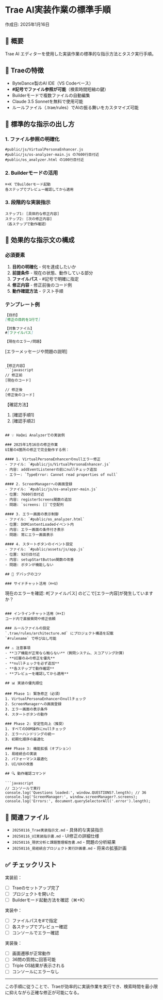 # Trae AI実装作業の標準手順
作成日: 2025年1月16日

## 📌 概要
Trae AI エディターを使用した実装作業の標準的な指示方法とタスク実行手順。

## 🎯 Traeの特徴
- ByteDance製のAI IDE（VS Codeベース）
- **#記号でファイル参照が可能**（検索時間短縮の鍵）
- Builderモードで複数ファイルの自動編集
- Claude 3.5 Sonnetを無料で使用可能
- ルールファイル（.trae/rules）でAIの振る舞いをカスタマイズ可能

## 📝 標準的な指示の出し方

### 1. ファイル参照の明確化
```
#public/js/VirtualPersonaEnhancer.js
#public/js/os-analyzer-main.js の7600行目付近
#public/os_analyzer.html の100行目付近
```

### 2. Builderモードの活用
```
⌘+K でBuilderモード起動
各ステップでプレビュー確認してから適用
```

### 3. 段階的な実装指示
```
ステップ1: [具体的な修正内容]
ステップ2: [次の修正内容]
（各ステップで動作確認）
```

## 🔧 効果的な指示文の構成

### 必須要素
1. **目的の明確化** - 何を達成したいか
2. **前提条件** - 現在の状態、動作している部分
3. **ファイルパス** - #記号で明確に指定
4. **修正内容** - 修正前後のコード例
5. **動作確認方法** - テスト手順

### テンプレート例
```markdown
【目的】
[修正の目的を1行で]

【対象ファイル】
#[ファイルパス]

【現在のエラー/問題】
```
[エラーメッセージや問題の説明]
```

【修正内容】
```javascript
// 修正前
[現在のコード]

// 修正後
[修正後のコード]
```

【確認方法】
1. [確認手順1]
2. [確認手順2]
```

## 💡 HaQei Analyzerでの実装例

### 2025年1月16日の修正作業
UI層の4箇所の修正で完全動作する例：

#### 1. VirtualPersonaEnhancerのnullエラー修正
- ファイル: `#public/js/VirtualPersonaEnhancer.js`
- 内容: addEventListenerの前にnullチェック追加
- エラー: `TypeError: Cannot read properties of null`

#### 2. ScreenManagerへの画面登録
- ファイル: `#public/js/os-analyzer-main.js`
- 位置: 7600行目付近
- 内容: registerScreens関数の追加
- 問題: `screens: []`で空配列

#### 3. エラー画面の表示制御
- ファイル: `#public/os_analyzer.html`
- 位置: DOMContentLoadedイベント内
- 内容: エラー画面の条件付き表示
- 問題: 常にエラー画面表示

#### 4. スタートボタンのイベント設定
- ファイル: `#public/assets/js/app.js`
- 位置: 92行目付近
- 内容: setupStartButton関数の改善
- 問題: ボタンが機能しない

## 🐛 デバッグのコツ

### サイドチャット活用（⌘+U）
```
現在のエラーを確認:
#[ファイルパス] のどこで[エラー内容]が発生していますか？
```

### インラインチャット活用（⌘+I）
コード内で直接質問や修正依頼

### ルールファイルの設定
`.trae/rules/architecture.md` にプロジェクト構造を記載
`#rulename` で呼び出し可能

## ⚠️ 注意事項
- **コア機能が正常なら触らない**（質問システム、スコアリング計算）
- **UI層のみの修正を優先**
- **nullチェックを必ず追加**
- **各ステップで動作確認**
- **プレビューを確認してから適用**

## 📊 実装の優先順位

### Phase 1: 緊急修正（必須）
1. VirtualPersonaEnhancerのnullチェック
2. ScreenManagerへの画面登録
3. エラー画面の表示条件
4. スタートボタンの動作

### Phase 2: 安定性向上（推奨）
1. すべてのDOM操作にnullチェック
2. エラーハンドリングの統一
3. 初期化順序の最適化

### Phase 3: 機能拡張（オプション）
1. 易経統合の実装
2. パフォーマンス最適化
3. UI/UXの改善

## 🔍 動作確認コマンド

```javascript
// コンソールで実行
console.log('Questions loaded:', window.QUESTIONS?.length); // 36
console.log('ScreenManager:', window.screenManager?.screens);
console.log('Errors:', document.querySelectorAll('.error').length);
```

## 📁 関連ファイル
- `20250116_Trae実装指示文.md` - 具体的な実装指示
- `20250116_UI実装指示書.md` - UI修正の詳細仕様
- `20250116_現状分析と課題整理報告書.md` - 問題の分析結果
- `20250116_易経統合プロジェクト実行計画書.md` - 将来の拡張計画

## ✅ チェックリスト

実装前：
- [ ] Traeのセットアップ完了
- [ ] プロジェクトを開いた
- [ ] Builderモード起動方法を確認（⌘+K）

実装中：
- [ ] ファイルパスを#で指定
- [ ] 各ステップでプレビュー確認
- [ ] コンソールでエラー確認

実装後：
- [ ] 画面遷移が正常動作
- [ ] 36問の質問に回答可能
- [ ] Triple OS結果が表示される
- [ ] コンソールにエラーなし

---

この手順に従うことで、Traeが効率的に実装作業を実行でき、検索時間を最小限に抑えながら正確な修正が可能になる。